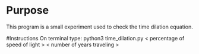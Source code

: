 # Purpose
This program is a small experiment used to check the time dilation equation.

#Instructions
On terminal type: python3 time_dilation.py < percentage of speed of light > < number of years traveling >

